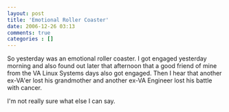 ```yaml
---
layout: post
title: 'Emotional Roller Coaster'
date: 2006-12-26 03:13
comments: true
categories : []
---  
```


So yesterday was an emotional roller coaster. I got engaged yesterday morning and also found out later that afternoon that a good friend of mine from the VA Linux Systems days also got engaged. Then I hear that another ex-VA'er lost his grandmother and another ex-VA Engineer lost his battle with cancer.

I'm not really sure what else I can say.

